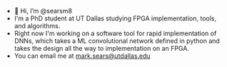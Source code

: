 - 👋 Hi, I’m @searsm8
- I'm a PhD student at UT Dallas studying FPGA implementation, tools, and algorithms.
- Right now I'm working on a software tool for rapid implementation of DNNs, which takes a ML convolutional network defined in python and takes the design all the way to implementation on an FPGA.
- You can email me at mark.sears@utdallas.edu
<!---
searsm8/searsm8 is a ✨ special ✨ repository because its `README.md` (this file) appears on your GitHub profile.
You can click the Preview link to take a look at your changes.
--->
